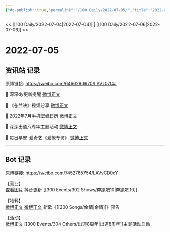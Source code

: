 ```yaml
---
{"dg-publish":true,"permalink":"/100 Daily/2022-07-05/","title":"2022-07-05","created":"2022-12-06T15:32:51.000+08:00","updated":"2023-03-27T16:09:13.137+08:00"}
---
```



<< [[100 Daily/2022-07-04\|2022-07-04]] | [[100 Daily/2022-07-06\|2022-07-06]] >>

# 2022-07-05

## 资讯站 记录

原博链接: https://weibo.com/6466290670/LAVz07f4J

💫 深深dy更新提醒 [微博正文](https://m.weibo.cn/6466290670/4787950770982839)

💫 《苍兰诀》视频分享 [微博正文](https://m.weibo.cn/6466290670/4787845133505443)

💫 2022年7月手机壁纸日历 [微博正文](https://m.weibo.cn/6466290670/4787806104191401)

💫 深深出道八周年主题活动 [微博正文](https://m.weibo.cn/6466290670/4787955660490995)

💫 每日早安-爱奇艺《爱撩专访》 [微博正文](https://m.weibo.cn/6466290670/4787800659985263)

---
## Bot 记录

原博链接: https://weibo.com/7452765754/LAVvCD0oY

【营业】  
[查看图片](https://wx1.sinaimg.cn/large/0088n2Pggy1h3wgcvwqd3j30u01hddjn.jpg) 抖音更新 [[300 Events/302 Shows/奔跑吧10\|奔跑吧10]]

【物料】  
[微博正文](https://weibo.com/detail/4787840498536559) [微博正文](https://weibo.com/detail/4787987735380497) 新歌《[[200 Songs/余情\|余情]]》预告

【活动】  
[微博正文](https://weibo.com/detail/4787952549364073) [[300 Events/304 Others/出道8周年\|出道8周年]]主题活动启动
